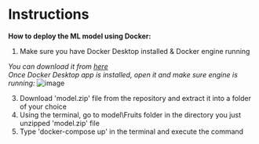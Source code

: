 # Instructions

**How to deploy the ML model using Docker:**

1. Make sure you have Docker Desktop installed & Docker engine running

*You can download it from [here](https://www.docker.com/products/docker-desktop/)*  
*Once Docker Desktop app is installed, open it and make sure engine is running:*
![image](https://user-images.githubusercontent.com/98345993/178155347-be1a82e5-6ab9-4e65-bc9b-d556f289a132.png)

3. Download 'model.zip' file from the repository and extract it into a folder of your choice
4. Using the terminal, go to model\Fruits folder in the directory you just unzipped 'model.zip' file
5. Type 'docker-compose up' in the terminal and execute the command

